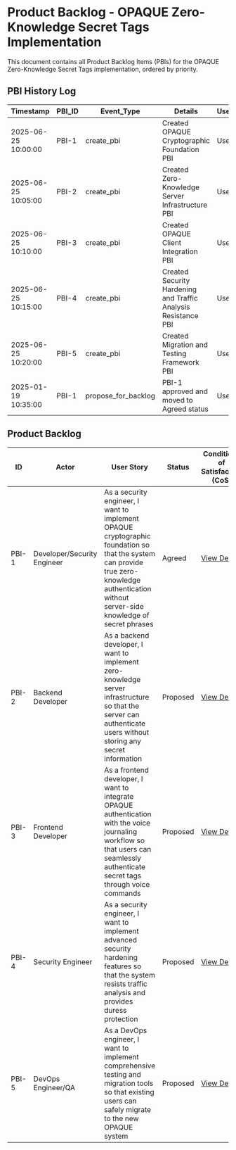 # Product Backlog - OPAQUE Zero-Knowledge Secret Tags Implementation

This document contains all Product Backlog Items (PBIs) for the OPAQUE Zero-Knowledge Secret Tags implementation, ordered by priority.

## PBI History Log

| Timestamp | PBI_ID | Event_Type | Details | User |
|-----------|--------|------------|---------|------|
| 2025-06-25 10:00:00 | PBI-1 | create_pbi | Created OPAQUE Cryptographic Foundation PBI | User |
| 2025-06-25 10:05:00 | PBI-2 | create_pbi | Created Zero-Knowledge Server Infrastructure PBI | User |
| 2025-06-25 10:10:00 | PBI-3 | create_pbi | Created OPAQUE Client Integration PBI | User |
| 2025-06-25 10:15:00 | PBI-4 | create_pbi | Created Security Hardening and Traffic Analysis Resistance PBI | User |
| 2025-06-25 10:20:00 | PBI-5 | create_pbi | Created Migration and Testing Framework PBI | User |
| 2025-01-19 10:35:00 | PBI-1 | propose_for_backlog | PBI-1 approved and moved to Agreed status | User |

## Product Backlog

| ID | Actor | User Story | Status | Conditions of Satisfaction (CoS) |
|----|-------|------------|--------|-----------------------------------|
| PBI-1 | Developer/Security Engineer | As a security engineer, I want to implement OPAQUE cryptographic foundation so that the system can provide true zero-knowledge authentication without server-side knowledge of secret phrases | Agreed | [View Details](./1/prd.md) |
| PBI-2 | Backend Developer | As a backend developer, I want to implement zero-knowledge server infrastructure so that the server can authenticate users without storing any secret information | Proposed | [View Details](./2/prd.md) |
| PBI-3 | Frontend Developer | As a frontend developer, I want to integrate OPAQUE authentication with the voice journaling workflow so that users can seamlessly authenticate secret tags through voice commands | Proposed | [View Details](./3/prd.md) |
| PBI-4 | Security Engineer | As a security engineer, I want to implement advanced security hardening features so that the system resists traffic analysis and provides duress protection | Proposed | [View Details](./4/prd.md) |
| PBI-5 | DevOps Engineer/QA | As a DevOps engineer, I want to implement comprehensive testing and migration tools so that existing users can safely migrate to the new OPAQUE system | Proposed | [View Details](./5/prd.md) | 